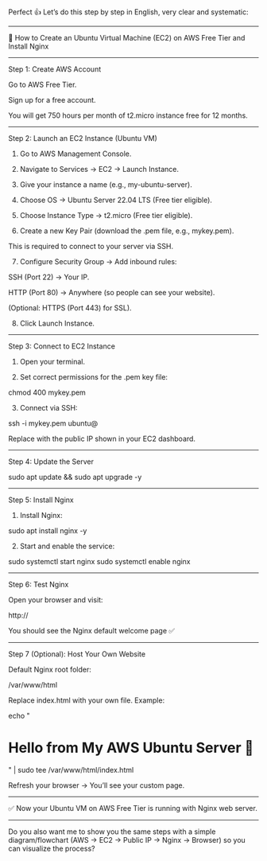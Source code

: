Perfect 👍 Let’s do this step by step in English, very clear and systematic:


---

🚀 How to Create an Ubuntu Virtual Machine (EC2) on AWS Free Tier and Install Nginx


---

Step 1: Create AWS Account

Go to AWS Free Tier.

Sign up for a free account.

You will get 750 hours per month of t2.micro instance free for 12 months.



---

Step 2: Launch an EC2 Instance (Ubuntu VM)

1. Go to AWS Management Console.


2. Navigate to Services → EC2 → Launch Instance.


3. Give your instance a name (e.g., my-ubuntu-server).


4. Choose OS → Ubuntu Server 22.04 LTS (Free tier eligible).


5. Choose Instance Type → t2.micro (Free tier eligible).


6. Create a new Key Pair (download the .pem file, e.g., mykey.pem).

This is required to connect to your server via SSH.



7. Configure Security Group → Add inbound rules:

SSH (Port 22) → Your IP.

HTTP (Port 80) → Anywhere (so people can see your website).

(Optional: HTTPS (Port 443) for SSL).



8. Click Launch Instance.




---

Step 3: Connect to EC2 Instance

1. Open your terminal.


2. Set correct permissions for the .pem key file:

chmod 400 mykey.pem


3. Connect via SSH:

ssh -i mykey.pem ubuntu@<EC2-Public-IP>

Replace <EC2-Public-IP> with the public IP shown in your EC2 dashboard.





---

Step 4: Update the Server

sudo apt update && sudo apt upgrade -y


---

Step 5: Install Nginx

1. Install Nginx:

sudo apt install nginx -y


2. Start and enable the service:

sudo systemctl start nginx
sudo systemctl enable nginx




---

Step 6: Test Nginx

Open your browser and visit:

http://<EC2-Public-IP>

You should see the Nginx default welcome page ✅



---

Step 7 (Optional): Host Your Own Website

Default Nginx root folder:

/var/www/html

Replace index.html with your own file. Example:

echo "<h1>Hello from My AWS Ubuntu Server 🚀</h1>" | sudo tee /var/www/html/index.html

Refresh your browser → You’ll see your custom page.



---

✅ Now your Ubuntu VM on AWS Free Tier is running with Nginx web server.


---

Do you also want me to show you the same steps with a simple diagram/flowchart (AWS → EC2 → Public IP → Nginx → Browser) so you can visualize the process?

